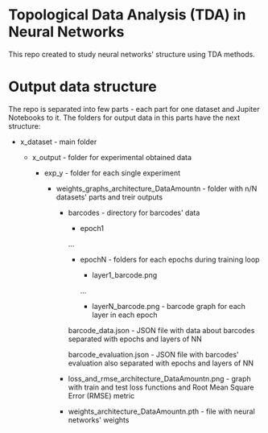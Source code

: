 # Topological Data Analysis (TDA) in Neural Networks

This repo created to study neural networks' structure using TDA methods.


# Output data structure

The repo is separated into few parts - each part for one dataset and Jupiter Notebooks to it. The folders for output data in this parts have the next structure:

- x_dataset - main folder
    
    - x_output - folder for experimental obtained data

        - exp_y - folder for each single experiment

            - weights_graphs_architecture_DataAmountn - folder with n/N datasets' parts and treir outputs 

                - barcodes - directory for barcodes' data

                    - epoch1

                    ...

                    - epochN - folders for each epochs during training loop

                        - layer1_barcode.png 
                        
                        ...

                        - layerN_barcode.png - barcode graph for each layer in each epoch

                    barcode_data.json - JSON file with data about barcodes separated with epochs and layers of NN

                    barcode_evaluation.json - JSON file with barcodes' evaluation also separated with epochs and layers of NN 

                - loss_and_rmse_architecture_DataAmountn.png - graph with train and test loss functions and Root Mean Square Error (RMSE) metric

                - weights_architecture_DataAmountn.pth - file with neural networks' weights